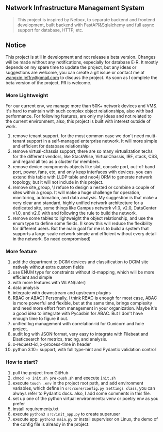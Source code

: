 ## Network Infrastructure Management System
> This project is inspired by Netbox, to separate backend and frontend development, built backend with FastAPI&Sqlalchemy and full async support for database, HTTP, etc.

## Notice
This project is still in development and not release a beta version. Changes will be made without
any notifications, especially for database E-R. It mostly depends on my spare time to update the
project, but any ideas or suggestions are welcome, you can create a git issue or contact me
at wangxin.jeffry@gmail.com to discuss the project.
As soon as I complete the beta version of the project, PR is welcome.


### More Lightweight
For our current env, we manage more than 50K+ network devices and VMS. it's hard to maintain with
such complex object relationships, also with bad performance.
For following features, are only my ideas and not related to the current environment, also, this project is built with interest outside of work.
1. remove tenant support, for the most common case we don't need multi-tenant support in
   a self-managed enterprise network. It will more simple and efficient for database relationship
2. remove virtual-chassis support, there are so many virtualization techs for the different vendors,
   like StackWise, VirtualChassis, IRF, stack, CSS, and regard all tec as a cluster for members.
3. remove device components objects like slot, console port, out-of-band port, power, fans, etc, and only keep interfaces with devices. you can extend this table with LLDP table and neo4j ORM to generate network topology, but it will not include in this project.
4. remove site_group, \I refuse to design a nested or combine a couple of sites within a group. It will make a huge challenge for operation, monitoring, automation, and data analysis. My suggestion is that make a very clear and standard, highly unified network architecture for a dedicated site, some things like Campus network v1.0, v2.0, DataCenter v1.0, and v2.0 with and following the rule to build the network.
5. remove some tables to lightweight the object relationship, and use the enum type to define some fields. (I know this will reduce the flexibility for different users. But the main goal for me is to build a system that supports a large-scale network simple and efficient without every detail in the network. So need compromised)
### More feature 
1. add the department to DCIM devices and  classification to DCIM site natively without extra custom fields
2. use ENUM type for constraints without id-mapping, which will be more efficient and simple
3. with more features with WLAN(later)
4. data analysis
5. integrate with downstream and upstream plugins
6. RBAC or ABAC?
   Personally, I think RBAC is enough for most case, ABAC is more powerful and flexible, but at the same time, brings complexity and need more effort from management in your organization. Maybe it's a good idea to integrate with Pycasbin for ABAC. But I don't have enough time to figure it out. 
7. unified log management with correlation-id for Gunicorn and hole project.
8. audit log with JSON format, very easy to integrate with Filebeat and Elasticsearch for metrics, tracing, and analysis.
9. x-request-id, x-process-time in header
10. python 3.10+ support, with full type-hint and Pydantic validation control


### How to start?
1. pull the project from GitHub
2. `chmod +x init.sh pre-push.sh` and  execute `init.sh`
3. execute `touch .env` in the project root path, and add environment variables, which define in `src/core/config.py Settings class`, you can always refer to Pydantic docs. also, I add some comments in this file.
4. set up one of the python virtual environments: venv or poetry env as you prefer
5. install requirements.txt 
6. execute `python3 src/init_app.py` to create superuser 
7. execute app: `python3 main.py` or install supervisor on Linux, the demo of the config file is already in the project.